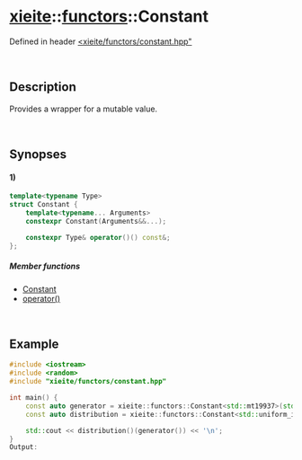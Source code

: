 # [xieite](../../xieite.md)\:\:[functors](../../functors.md)\:\:Constant
Defined in header [<xieite/functors/constant.hpp"](../../../include/xieite/functors/constant.hpp)

&nbsp;

## Description
Provides a wrapper for a mutable value.

&nbsp;

## Synopses
#### 1)
```cpp
template<typename Type>
struct Constant {
    template<typename... Arguments>
    constexpr Constant(Arguments&&...);

    constexpr Type& operator()() const&;
};
```
##### Member functions
- [Constant](./structures/constant/1/operators/constructor.md)
- [operator()](./structures/constant/1/operators/call.md)

&nbsp;

## Example
```cpp
#include <iostream>
#include <random>
#include "xieite/functors/constant.hpp"

int main() {
    const auto generator = xieite::functors::Constant<std::mt19937>(std::random_device()());
    const auto distribution = xieite::functors::Constant<std::uniform_int_distribution<int>>(0, 10);

    std::cout << distribution()(generator()) << '\n';
}
Output:
```

```
